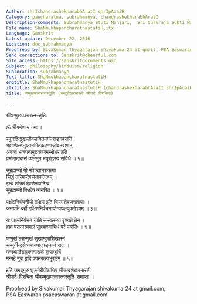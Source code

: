 ```yaml
---
Author: shrIchandrashekharabhAratI shrIpAdaiH
Category: pancharatna, subrahmanya, chandrashekharabhAratI
Description-comments: Subrahmanya Stuti Manjari,  Sri Gururaja Sukti Malika
File name: ShaNmukhapancharatnastutiH.itx
Language: Sanskrit
Latest update: December 22, 2016
Location: doc_subrahmanya
Proofread by: Sivakumar Thyagarajan shivakumar24 at gmail, PSA Easwaran, Aruna Narayanan
Send corrections to: Sanskrit@cheerful.com
Site access: https://sanskritdocuments.org
Subject: philosophy/hinduism/religion
Sublocation: subrahmanya
Text title: ShaNmukhapancharatnastutiH
engtitle: ShaNmukhapancharatnastutiH
itxtitle: ShaNmukhapancharatnastutiH (chandrashekharabhAratI shrIpAdaiH virachitA)
title: षण्मुखपञ्चरत्नस्तुतिः (चन्द्रशेखरभारती श्रीपादैः विरचिता)

---
```

  
 श्रीषण्मुखपञ्चरत्नस्तुतिः   
  
ॐ श्रीगणेशाय नमः ।  
  
स्फुरद्विद्युद्वल्लीवलयितमगोत्सङ्गवसतिं  
भवाप्पित्तप्लुष्टानमितकरुणाजीवनवशात् ।  
अवन्तं भक्तानामुदयकरमम्भोधर इति  
प्रमोदादावासं व्यतनुत मयूरोऽस्य सविधे ॥ १॥  
  
सुब्रह्मण्यो यो भवेज्ज्ञानशक्त्या  
सिद्धं तस्मिन्देवसेनापतित्वम् ।  
इत्थं शक्तिं देवसेनापतित्वं  
सुब्रह्मण्यो बिभ्रदेष व्यनक्ति ॥ २॥  
  
पक्षोऽनिर्वचनीयो दक्षिण इति धियमशेषजनतायाः ।  
जनयति बर्ही दक्षिणनिर्वचनायोग्यपक्षयुक्तोऽयम् ॥ ३॥  
  
यः पक्षमनिर्वचनं याति समवलम्ब्य दृश्यते तेन ।  
ब्रह्म परात्परममलं सुब्रह्मण्याभिधं परं ज्योतिः ॥ ४॥  
  
षण्मुखं हसन्मुखं सुखाम्बुराशिखेलनं  
सन्मुनीन्द्रसेव्यमानपादपङ्कजं सदा ।  
मन्मथादिशत्रुवर्गनाशकं कृपाम्बुधिं  
मन्महे मुदा हृदि प्रपन्नकल्पभूरुहम् ॥ ५॥  
  
इति जगद्गुरु शृङ्गेरीपीठाधिप श्रीचन्द्रशेखरभारती  
श्रीपादैः विरचिता श्रीषण्मुखपञ्चरत्नस्तुतिः समाप्ता ।  
  
  
Proofread by Sivakumar Thyagarajan shivakumar24 at gmail.com,  
PSA Easwaran psaeaswaran at gmail.com  
  
  
